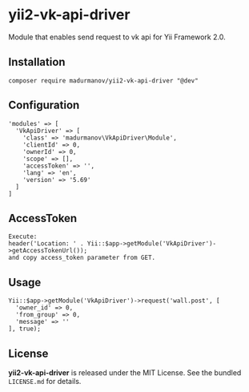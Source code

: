 # yii2-vk-api-driver
Module that enables send request to vk api for Yii Framework 2.0.

## Installation
```
composer require madurmanov/yii2-vk-api-driver "@dev"
```

## Configuration
```
'modules' => [
  'VkApiDriver' => [
    'class' => 'madurmanov\VkApiDriver\Module',
    'clientId' => 0,
    'ownerId' => 0,
    'scope' => [],
    'accessToken' => '',
    'lang' => 'en',
    'version' => '5.69'
  ]
]
```

## AccessToken
```
Execute:
header('Location: ' . Yii::$app->getModule('VkApiDriver')->getAccessTokenUrl());
and copy access_token parameter from GET.
```

## Usage
```
Yii::$app->getModule('VkApiDriver')->request('wall.post', [
  'owner_id' => 0,
  'from_group' => 0,
  'message' => ''
], true);
```

## License
**yii2-vk-api-driver** is released under the MIT License. See the bundled `LICENSE.md` for details.
